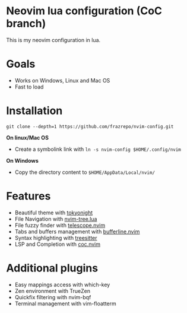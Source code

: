 
# Neovim lua configuration (CoC branch)
This is my neovim configuration in lua.

# Goals
* Works on Windows, Linux and Mac OS
* Fast to load

# Installation
```
git clone --depth=1 https://github.com/frazrepo/nvim-config.git
```

**On linux/Mac OS**
* Create a symbolink link with `ln -s nvim-config $HOME/.config/nvim`


**On Windows**
* Copy the directory content to `$HOME/AppData/Local/nvim/`

# Features
* Beautiful theme with [tokyonight](https://github.com/folke/tokyonight.nvim)
* File Navigation with [nvim-tree.lua](https://github.com/kyazdani42/nvim-tree.lua)
* File fuzzy finder with [telescope.nvim](https://github.com/nvim-telescope/telescope.nvim) 
* Tabs and buffers management with [bufferline.nvim](https://github.com/akinsho/bufferline.nvim)
* Syntax highlighting with [treesitter](https://github.com/nvim-treesitter/nvim-treesitter)
* LSP and Completion with [coc.nvim](https://github.com/neoclide/coc.nvim)

# Additional plugins
* Easy mappings access with which-key 
* Zen environment with TrueZen
* Quickfix filtering with nvim-bqf
* Terminal management with vim-floatterm
